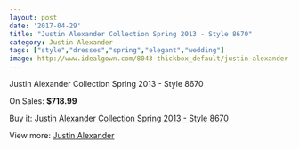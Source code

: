 ```yaml
---
layout: post
date: '2017-04-29'
title: "Justin Alexander Collection Spring 2013 - Style 8670"
category: Justin Alexander
tags: ["style","dresses","spring","elegant","wedding"]
image: http://www.idealgown.com/8043-thickbox_default/justin-alexander-collection-spring-2013-style-8670.jpg
---
```

Justin Alexander Collection Spring 2013 - Style 8670

On Sales: **$718.99**
<a href="https://www.idealgown.com/en/justin-alexander/3376-justin-alexander-collection-spring-2013-style-8670.html"><amp-img layout="responsive" width="600" height="600" src="//www.idealgown.com/8043-thickbox_default/justin-alexander-collection-spring-2013-style-8670.jpg" alt="Justin Alexander Collection Spring 2013 - Style 8670 0" /></a>
<a href="https://www.idealgown.com/en/justin-alexander/3376-justin-alexander-collection-spring-2013-style-8670.html"><amp-img layout="responsive" width="600" height="600" src="//www.idealgown.com/8044-thickbox_default/justin-alexander-collection-spring-2013-style-8670.jpg" alt="Justin Alexander Collection Spring 2013 - Style 8670 1" /></a>

Buy it: [Justin Alexander Collection Spring 2013 - Style 8670](https://www.idealgown.com/en/justin-alexander/3376-justin-alexander-collection-spring-2013-style-8670.html "Justin Alexander Collection Spring 2013 - Style 8670")

View more: [Justin Alexander](https://www.idealgown.com/en/43-justin-alexander "Justin Alexander")